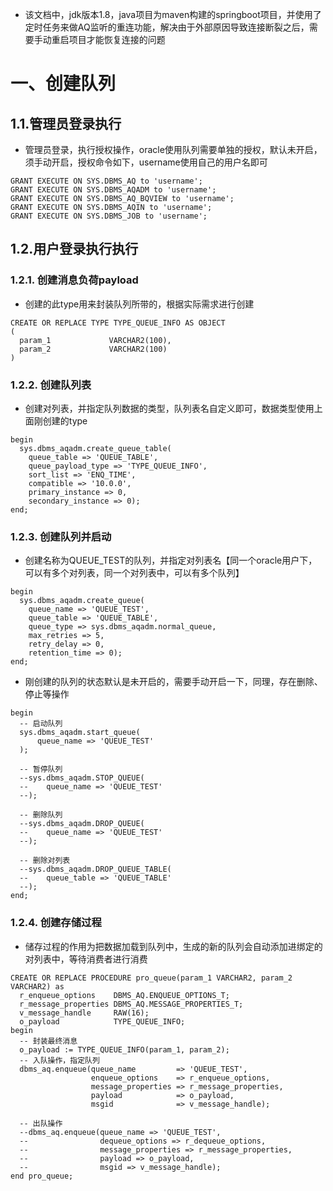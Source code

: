 - 该文档中，jdk版本1.8，java项目为maven构建的springboot项目，并使用了定时任务来做AQ监听的重连功能，解决由于外部原因导致连接断裂之后，需要手动重启项目才能恢复连接的问题

# 一、创建队列

## 1.1.管理员登录执行

- 管理员登录，执行授权操作，oracle使用队列需要单独的授权，默认未开启，须手动开启，授权命令如下，username使用自己的用户名即可

```
GRANT EXECUTE ON SYS.DBMS_AQ to 'username';
GRANT EXECUTE ON SYS.DBMS_AQADM to 'username';
GRANT EXECUTE ON SYS.DBMS_AQ_BQVIEW to 'username';
GRANT EXECUTE ON SYS.DBMS_AQIN to 'username';
GRANT EXECUTE ON SYS.DBMS_JOB to 'username';
```

## 1.2.用户登录执行执行

### 1.2.1. 创建消息负荷payload

- 创建的此type用来封装队列所带的，根据实际需求进行创建

```
CREATE OR REPLACE TYPE TYPE_QUEUE_INFO AS OBJECT
(
  param_1             VARCHAR2(100),
  param_2             VARCHAR2(100)
)
```

### 1.2.2. 创建队列表

- 创建对列表，并指定队列数据的类型，队列表名自定义即可，数据类型使用上面刚创建的type

```
begin
  sys.dbms_aqadm.create_queue_table(
    queue_table => 'QUEUE_TABLE',
    queue_payload_type => 'TYPE_QUEUE_INFO',
    sort_list => 'ENQ_TIME',
    compatible => '10.0.0',
    primary_instance => 0,
    secondary_instance => 0);
end;
```

### 1.2.3. 创建队列并启动

- 创建名称为QUEUE_TEST的队列，并指定对列表名【同一个oracle用户下，可以有多个对列表，同一个对列表中，可以有多个队列】

```
begin
  sys.dbms_aqadm.create_queue(
    queue_name => 'QUEUE_TEST',
    queue_table => 'QUEUE_TABLE',
    queue_type => sys.dbms_aqadm.normal_queue,
    max_retries => 5,
    retry_delay => 0,
    retention_time => 0);
end;
```

- 刚创建的队列的状态默认是未开启的，需要手动开启一下，同理，存在删除、停止等操作

```
begin
  -- 启动队列
  sys.dbms_aqadm.start_queue(
      queue_name => 'QUEUE_TEST'
  );
  
  -- 暂停队列
  --sys.dbms_aqadm.STOP_QUEUE(
  --    queue_name => 'QUEUE_TEST'
  --);
  
  -- 删除队列
  --sys.dbms_aqadm.DROP_QUEUE(
  --    queue_name => 'QUEUE_TEST'
  --);
  
  -- 删除对列表
  --sys.dbms_aqadm.DROP_QUEUE_TABLE(
  --    queue_table => 'QUEUE_TABLE'
  --);
end;
```

### 1.2.4. 创建存储过程

- 储存过程的作用为把数据加载到队列中，生成的新的队列会自动添加进绑定的对列表中，等待消费者进行消费

```
CREATE OR REPLACE PROCEDURE pro_queue(param_1 VARCHAR2, param_2 VARCHAR2) as
  r_enqueue_options    DBMS_AQ.ENQUEUE_OPTIONS_T;
  r_message_properties DBMS_AQ.MESSAGE_PROPERTIES_T;
  v_message_handle     RAW(16);
  o_payload            TYPE_QUEUE_INFO;
begin
  -- 封装最终消息
  o_payload := TYPE_QUEUE_INFO(param_1, param_2);
  -- 入队操作，指定队列
  dbms_aq.enqueue(queue_name         => 'QUEUE_TEST',
                  enqueue_options    => r_enqueue_options,
                  message_properties => r_message_properties,
                  payload            => o_payload,
                  msgid              => v_message_handle);

  -- 出队操作
  --dbms_aq.enqueue(queue_name => 'QUEUE_TEST',
  --                dequeue_options => r_dequeue_options,
  --                message_properties => r_message_properties,
  --                payload => o_payload,
  --                msgid => v_message_handle);
end pro_queue;
```